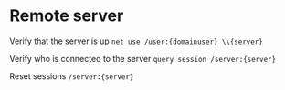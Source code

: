 # Remote server

Verify that the server is up `net use /user:{domainuser} \\{server}`

Verify who is connected to the server `query session /server:{server}`

Reset sessions `/server:{server}`